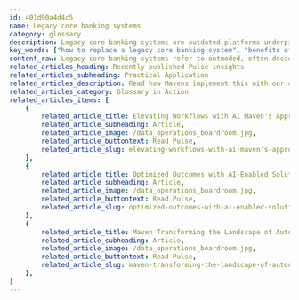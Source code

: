 ```yaml
---
id: 401d90a4d4c5
name: Legacy core banking systems
category: glossary
description: Legacy core banking systems are outdated platforms underpinning key banking operations, which pose technological and integration challenges that hinder the development and delivery of new banking products and experiences.
key_words: ["how to replace a legacy core banking system", "benefits of modern core banking platforms", "cost of transitioning from legacy banking systems", "impact of legacy systems on bank innovation", "challenges of integrating new technology with legacy banking systems", "adopting cloud technologies in banking", "digital transformation strategies for banks", "improving customer experience in banking through technology", "why upgrade legacy banking systems", "best practices for migrating from legacy to modern banking systems"]
content_raw: Legacy core banking systems refer to outmoded, often decade-old systems that predominantly uphold a bank's backend operations. These activities encompass core functions such as account initiation, servicing, transaction processing, deposit handling, and loan management, among others. These legacy systems brought forth several challenges for banking institutions due to their reliance on antiquated technology, proprietary data models, and limited capability to seamlessly interface with other systems. Henceforth, these constraints limit a bank's dynamism to swiftly produce new experiences, innovative products, and services. So, what are the compelling benefits for replacing these legacy core banking systems? For long-established banks feeling encumbered by such outdated core systems, many deem investing in fresh core systems for digital services as a crucial strategic priority. Newly developed cores are inherently digital, leveraging the potential of cloud technologies and its related services. They embrace dynamic pricing methods, helping to drastically reduce overheads and simplify operations by removing redundant paper processes. Additionally, banks are beginning to harness the power of these new platforms to establish digital channels. Such digitization steps end up enriching the customer experience, giving rise to a higher level of satisfaction. They also pave the way for the swift launch of new products and services, significantly outpacing traditional timelines. Thus, at Maven Technologies, we firmly believe in unlocking productivity by adopting modern, elite technology solutions. Our expertise and experienced professionals are dedicated to guiding businesses through this digital transformation, ultimately helping them realize visionary goals and secure a competitive edge in today's fast-paced digital world.
related_articles_heading: Recently published Pulse insights.
related_articles_subheading: Practical Application
related_articles_description: Read how Mavens implement this with our clients.
related_articles_category: Glossary in Action
related_articles_items: [
	{
		related_article_title: Elevating Workflows with AI Maven's Approach,
		related_article_subheading: Article,
		related_article_image: /data_operations_boardroom.jpg,
		related_article_buttontext: Read Pulse,
		related_article_slug: elevating-workflows-with-ai-maven's-approach
	},
	{
		related_article_title: Optimized Outcomes with AI-Enabled Solutions,
		related_article_subheading: Article,
		related_article_image: /data_operations_boardroom.jpg,
		related_article_buttontext: Read Pulse,
		related_article_slug: optimized-outcomes-with-ai-enabled-solutions
	},
	{
		related_article_title: Maven Transforming the Landscape of Autonomous Vehicles,
		related_article_subheading: Article,
		related_article_image: /data_operations_boardroom.jpg,
		related_article_buttontext: Read Pulse,
		related_article_slug: maven-transforming-the-landscape-of-autonomous-vehicles
	},
]
---
```

